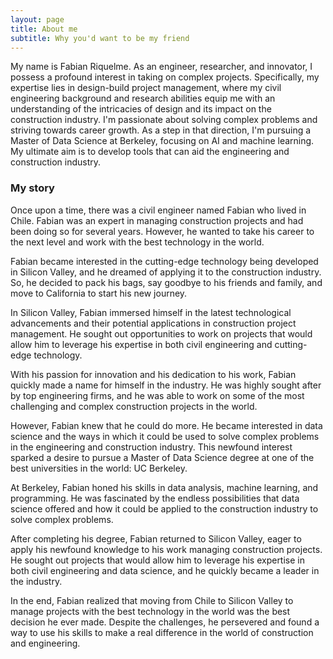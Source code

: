 ```yaml
---
layout: page
title: About me
subtitle: Why you'd want to be my friend
---
```


My name is Fabian Riquelme. As an engineer, researcher, and innovator, I possess a profound interest in taking on complex projects. Specifically, my expertise lies in design-build project management, where my civil engineering background and research abilities equip me with an understanding of the intricacies of design and its impact on the construction industry. I'm passionate about solving complex problems and striving towards career growth. As a step in that direction, I'm pursuing a Master of Data Science at Berkeley, focusing on AI and machine learning. My ultimate aim is to develop tools that can aid the engineering and construction industry.



### My story

Once upon a time, there was a civil engineer named Fabian who lived in Chile. Fabian was an expert in managing construction projects and had been doing so for several years. However, he wanted to take his career to the next level and work with the best technology in the world.

Fabian became interested in the cutting-edge technology being developed in Silicon Valley, and he dreamed of applying it to the construction industry. So, he decided to pack his bags, say goodbye to his friends and family, and move to California to start his new journey.

In Silicon Valley, Fabian immersed himself in the latest technological advancements and their potential applications in construction project management. He sought out opportunities to work on projects that would allow him to leverage his expertise in both civil engineering and cutting-edge technology.

With his passion for innovation and his dedication to his work, Fabian quickly made a name for himself in the industry. He was highly sought after by top engineering firms, and he was able to work on some of the most challenging and complex construction projects in the world.

However, Fabian knew that he could do more. He became interested in data science and the ways in which it could be used to solve complex problems in the engineering and construction industry. This newfound interest sparked a desire to pursue a Master of Data Science degree at one of the best universities in the world: UC Berkeley.

At Berkeley, Fabian honed his skills in data analysis, machine learning, and programming. He was fascinated by the endless possibilities that data science offered and how it could be applied to the construction industry to solve complex problems.

After completing his degree, Fabian returned to Silicon Valley, eager to apply his newfound knowledge to his work managing construction projects. He sought out projects that would allow him to leverage his expertise in both civil engineering and data science, and he quickly became a leader in the industry.

In the end, Fabian realized that moving from Chile to Silicon Valley to manage projects with the best technology in the world was the best decision he ever made. Despite the challenges, he persevered and found a way to use his skills to make a real difference in the world of construction and engineering.
